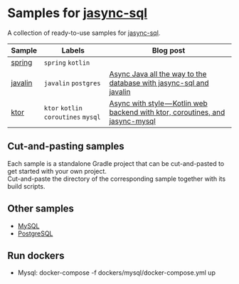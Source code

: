 # Samples for [jasync-sql](https://github.com/jasync-sql/jasync-sql)

A collection of ready-to-use samples for [jasync-sql](https://github.com/jasync-sql/jasync-sql).

Sample | Labels | Blog post
--- | --- | ---
[spring](https://github.com/jasync-sql/jasync-sql/tree/master/samples/spring-kotlin) | `spring` `kotlin`
[javalin](https://github.com/jasync-sql/jasync-sql/tree/master/samples/postgres-javalin) | `javalin` `postgres` | [Async Java all the way to the database with jasync-sql and javalin](https://medium.com/@OhadShai/reactive-java-all-the-way-to-the-database-with-jasync-sql-and-javalin-c982365d7dd2)
[ktor](https://github.com/jasync-sql/jasync-sql/tree/master/samples/ktor) | `ktor` `kotlin` `coroutines` `mysql` | [Async with style — Kotlin web backend with ktor, coroutines, and jasync-mysql](https://medium.com/@OhadShai/async-with-style-kotlin-web-backend-with-ktor-coroutines-and-jasync-mysql-b34e8c83e4bd)


## Cut-and-pasting samples

Each sample is a standalone Gradle project that can be cut-and-pasted to get started with your own project.   
Cut-and-paste the directory of the corresponding sample together with 
its build scripts.

## Other samples


* [MySQL](https://github.com/jasync-sql/jasync-mysql-example)
* [PostgreSQL](https://github.com/jasync-sql/jasync-postgresql-example)

## Run dockers
* Mysql: docker-compose -f dockers/mysql/docker-compose.yml up



